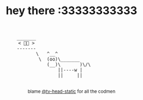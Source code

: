 <h1 align="center">hey there :33333333333</h1>
<pre><p align="center"><code>
 _______                                  
< 🎷🐛 >                                 
 -------                                  
        \   ^__^                          
         \  (oo)\_______                  
            (__)\       )\/\              
                ||----w |                 
                ||     ||                 
</code></p></pre>
<p align=center><sub>blame <a href="https://www.tumblr.com/tv-head-static">@tv-head-static</a> for all the codmen</sub></p>
